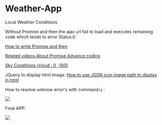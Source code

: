 # Weather-App
Local Weather Conditions

Without Promise and then the ajax url fail to load and executes remaining code which tends to error Status:0

<a href="https://medium.com/coding-design/writing-better-ajax-8ee4a7fb95f ">How to write Promise and then</a>  

<a href="https://www.youtube.com/watch?v=2d7s3spWAzo">Related videos About Promise Advance coding </a>

<a href="http://weather.gfc.state.ga.us/Info/WXexp.aspx"> Sky Conditions (cloud : 0 -100)</a>


JQuery to display html image: 
<a href="http://www.jquerybyexample.net/2013/04/how-to-display-load-images-from-json-file-jquery.html" > How to use JSON icon image path to display in html </a>

How to resolve unknow error's with  command+j :

<img src="http://res.cloudinary.com/duqwfkttw/image/upload/v1495007750/Screen_Shot_2017-05-17_at_2.54.47_AM_cfvhay.png" />


Final APP:

<img src="http://res.cloudinary.com/duqwfkttw/image/upload/v1495007827/Screen_Shot_2017-05-17_at_2.56.41_AM_vzixoy.png" />
